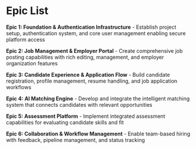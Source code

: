 # Epic List

**Epic 1: Foundation & Authentication Infrastructure** - Establish project setup, authentication system, and core user management enabling secure platform access

**Epic 2: Job Management & Employer Portal** - Create comprehensive job posting capabilities with rich editing, management, and employer organization features

**Epic 3: Candidate Experience & Application Flow** - Build candidate registration, profile management, resume handling, and job application workflows

**Epic 4: AI Matching Engine** - Develop and integrate the intelligent matching system that connects candidates with relevant opportunities

**Epic 5: Assessment Platform** - Implement integrated assessment capabilities for evaluating candidate skills and fit

**Epic 6: Collaboration & Workflow Management** - Enable team-based hiring with feedback, pipeline management, and status tracking